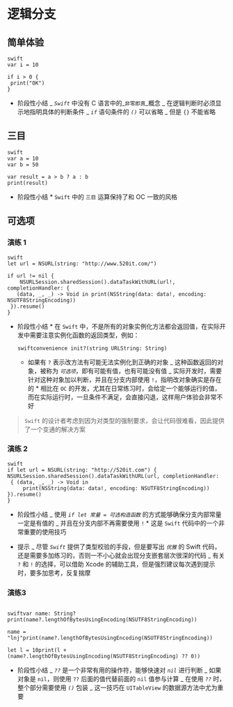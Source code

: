 # 逻辑分支

## 简单体验

```
swift
var i = 10

if i > 0 {
 print("OK")
}
```

* 阶段性小结 _ _`Swift`_ 中没有 C 语言中的_`非零即真`_概念 _ 在逻辑判断时必须显示地指明具体的判断条件 _ _`if`_ 语句条件的 _`()`_ 可以省略 _ 但是 `{}` 不能省略

## 三目

```
swift
var a = 10
var b = 50

var result = a > b ? a : b
print(result)
```

* 阶段性小结 \* `Swift` 中的 `三目` 运算保持了和 OC 一致的风格

## 可选项

### 演练 1

```
swift
let url = NSURL(string: "http://www.520it.com/")

if url != nil { 
    NSURLSession.sharedSession().dataTaskWithURL(url!, completionHandler: {
   (data, _, _) -> Void in print(NSString(data: data!, encoding: NSUTF8StringEncoding))
 }).resume()
}
```

* 阶段性小结 \* 在 `Swift` 中，不是所有的对象实例化方法都会返回值，在实际开发中需要注意实例化函数的返回类型，例如：

  ```
  swiftconvenience init?(string URLString: String)
  ```

  * 如果有 `?` 表示改方法有可能无法实例化到正确的对象 _ 这种函数返回的对象，被称为 _`可选项`_，即有可能有值，也有可能没有值 _ 实际开发时，需要针对这种对象加以判断，并且在分支内部使用 `!`，指明改对象确实是存在的 \* 相比在 `OC` 的开发，尤其在日常练习时，会给定一个能够运行的值，而在实际运行时，一旦条件不满足，会直接闪退，这样用户体验会非常不好


> `Swift` 的设计者考虑到因为对类型的强制要求，会让代码很难看，因此提供了一个变通的解决方案

### 演练 2

```
swift
if let url = NSURL(string: "http://520it.com") { 
NSURLSession.sharedSession().dataTaskWithURL(url, completionHandler:
 { (data, _, _) -> Void in 
     print(NSString(data: data!, encoding: NSUTF8StringEncoding)) }).resume()
}
```

* 阶段性小结 _ 使用 _`if let 常量 = 可选构造函数`_ 的方式能够确保分支内部常量一定是有值的 _ 并且在分支内部不再需要使用 `!` \* 这是 `Swift` 代码中的一个非常重要的使用技巧

* 提示 _ 尽管 _`Swift`_ 提供了类型校验的手段，但是要写出 _`优雅`_ 的 Swift 代码，还是需要多加练习的，否则一不小心就会出现分支嵌套层次很深的代码 _ 有关 `?` 和 `!` 的选择，可以借助 Xcode 的辅助工具，但是强烈建议每次遇到提示时，要多加思考，反复揣摩


### 演练3

```

swiftvar name: String?print(name?.lengthOfBytesUsingEncoding(NSUTF8StringEncoding))

name = "lnj"print(name?.lengthOfBytesUsingEncoding(NSUTF8StringEncoding))

let l = 10print(l + (name?.lengthOfBytesUsingEncoding(NSUTF8StringEncoding) ?? 0))
```

* 阶段性小结 _ _`??`_ 是一个非常有用的操作符，能够快速对 _`nil`_ 进行判断 _ 如果对象是 `nil`，则使用 `??` 后面的值代替前面的 `nil` 值参与计算 _ 在使用 _`??`_ 时，整个部分需要使用 _`()`_ 包装 _ 这一技巧在 `UITableView` 的数据源方法中尤为重要

